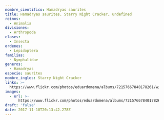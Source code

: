 ```yaml
---
nombre_cientifico: Hamadryas saurites
title: Hamadryas saurites, Starry Night Cracker, undefined
reinos:
  - Animalia
divisiones:
  - Arthropoda
clases:
  - Insecta
ordenes:
  - Lepidoptera
familias:
  - Nymphalidae
generos:
  - Hamadryas
especie: saurites
nombre_ingles: Starry Night Cracker
links: >-
  https://www.flickr.com/photos/eduardomena/albums/72157667840178261/with/32252193644/
images:
  - url: >-
      https://www.flickr.com/photos/eduardomena/albums/72157667840178261/with/32252193644/
draft: 'false'
date: 2017-11-18T20:13:42.278Z
---
```


